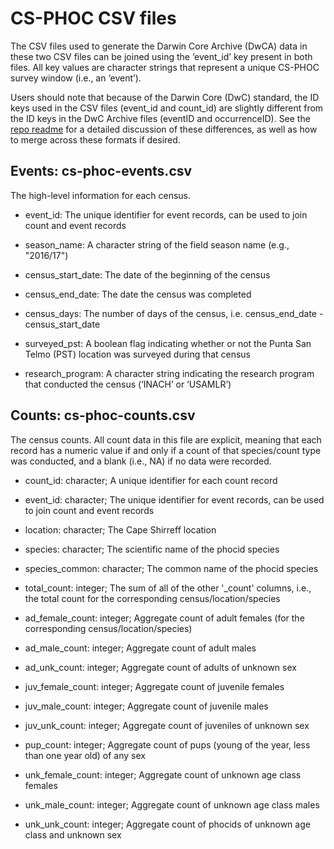 # CS-PHOC CSV files

The CSV files used to generate the Darwin Core Archive (DwCA) data in these two CSV files can be joined using the ‘event_id’ key present in both files. All key values are character strings that represent a unique CS-PHOC survey window (i.e., an ‘event’).

Users should note that because of the Darwin Core (DwC) standard, the ID keys used in the CSV files (event_id and count_id) are slightly different from the ID keys in the DwC Archive files (eventID and occurrenceID). See the [repo readme](https://github.com/us-amlr/cs-phoc) for a detailed discussion of these differences, as well as how to merge across these formats if desired.

## Events: cs-phoc-events.csv

The high-level information for each census.

-   event_id: The unique identifier for event records, can be used to join count and event records

-   season_name: A character string of the field season name (e.g., "2016/17")

-   census_start_date: The date of the beginning of the census

-   census_end_date: The date the census was completed

-   census_days: The number of days of the census, i.e. census_end_date - census_start_date

-   surveyed_pst: A boolean flag indicating whether or not the Punta San Telmo (PST) location was surveyed during that census

-   research_program: A character string indicating the research program that conducted the census (‘INACH’ or ‘USAMLR’)

## Counts: cs-phoc-counts.csv

The census counts. All count data in this file are explicit, meaning that each record has a numeric value if and only if a count of that species/count type was conducted, and a blank (i.e., NA) if no data were recorded.

-   count_id: character; A unique identifier for each count record

-   event_id: character; The unique identifier for event records, can be used to join count and event records

-   location: character; The Cape Shirreff location

-   species: character; The scientific name of the phocid species

-   species_common: character; The common name of the phocid species

-   total_count: integer; The sum of all of the other '\_count' columns, i.e., the total count for the corresponding census/location/species

-   ad_female_count: integer; Aggregate count of adult females (for the corresponding census/location/species)

-   ad_male_count: integer; Aggregate count of adult males

-   ad_unk_count: integer; Aggregate count of adults of unknown sex

-   juv_female_count: integer; Aggregate count of juvenile females

-   juv_male_count: integer; Aggregate count of juvenile males

-   juv_unk_count: integer; Aggregate count of juveniles of unknown sex

-   pup_count: integer; Aggregate count of pups (young of the year, less than one year old) of any sex

- unk_female_count: integer; Aggregate count of unknown age class females

- unk_male_count: integer; Aggregate count of unknown age class males

- unk_unk_count: integer; Aggregate count of phocids of unknown age class and unknown sex
